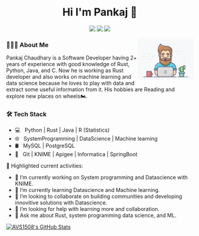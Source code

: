 <h1 align="center">Hi I'm Pankaj 👋</h1>
<p align="center">
     <a href="https://www.linkedin.com/in/chaudhary-pankaj/"><img src="https://img.shields.io/badge/linkedin-%230177B5?style=flat&logo=linkedin&logoColor=white"/></a>
    <a href="https://twitter.com/itsPChaudhary"><img src="https://img.shields.io/badge/twitter-%231FA1F1?style=flat&logo=twitter&logoColor=white"/></a>
    <a href="https://www.instagram.com/pankaj.chaudhary_/?hl=en"><img src="https://img.shields.io/badge/instagram-%23E4415F?style=flat&logo=instagram&logoColor=white"/></a>
  </p>
  
  

<img src="https://github.com/PankajChaudhary5/PankajChaudhary5/blob/master/5083e0a2a7dcaae07c142e8b87036a27.gif" align="right" width="30%" align = "middle"/>

<h3> 👨🏻‍💻 About Me </h3>

Pankaj Chaudhary is a Software Developer having 2+ years of experience with good knowledge of Rust, Python, Java, and C. Now he is working as Rust developer and also works on machine learning and data science because he loves to play with data and extract some useful information from it. His hobbies are Reading and explore new places on wheels🏍.



<h3>🛠 Tech Stack</h3>

- 💻 &nbsp; Python | Rust | Java | R (Statistics)
- 🌐 &nbsp; SystemProgramming | DataScience | Machine learning
- 🛢 &nbsp; MySQL | PostgreSQL
- 🔧 &nbsp; Git | KNIME | Apigee | Informatica | SpringBoot



📌 Highlighted current activities:
- 🔭 I’m currently working on System programming and Datascience with KNIME.
- 🌱 I’m currently learning Datascience and Machine learning. 
- 👯 I’m looking to collaborate on building communities and developing innovitive solutions with Datascience.
- 🤔 I’m looking for help with learning more and collaboration.
- 💬 Ask me about Rust, system programming data science, and ML.



[![AVS1508's GitHub Stats](https://github-readme-stats.vercel.app/api?username=PankajChaudhary5&&show_icons=true)](https://github.com/AVS1508)
